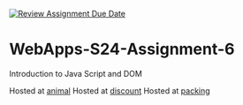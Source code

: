 [![Review Assignment Due Date](https://classroom.github.com/assets/deadline-readme-button-24ddc0f5d75046c5622901739e7c5dd533143b0c8e959d652212380cedb1ea36.svg)](https://classroom.github.com/a/1Z6dGCon)
# WebApps-S24-Assignment-6
Introduction to Java Script and DOM

Hosted at [animal](https://44-563-web-apps-s24.github.io/44563-webapps-s24-assignment6-bhargavvarmasagi/animal.html)
Hosted at [discount](https://44-563-web-apps-s24.github.io/44563-webapps-s24-assignment6-bhargavvarmasagi/discount.html)
Hosted at [packing](https://44-563-web-apps-s24.github.io/44563-webapps-s24-assignment6-bhargavvarmasagi/packing.html)